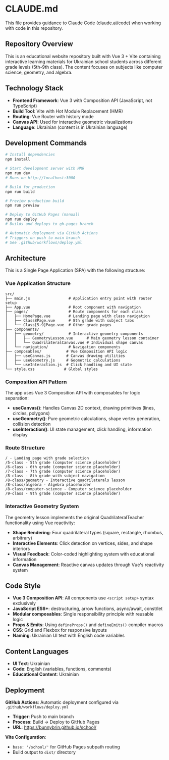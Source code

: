 # CLAUDE.md

This file provides guidance to Claude Code (claude.ai/code) when working with code in this repository.

## Repository Overview

This is an educational website repository built with Vue 3 + Vite containing interactive learning materials for Ukrainian school students across different grade levels (5th-9th class). The content focuses on subjects like computer science, geometry, and algebra.

## Technology Stack

- **Frontend Framework**: Vue 3 with Composition API (JavaScript, not TypeScript)
- **Build Tool**: Vite with Hot Module Replacement (HMR)
- **Routing**: Vue Router with history mode
- **Canvas API**: Used for interactive geometric visualizations
- **Language**: Ukrainian (content is in Ukrainian language)

## Development Commands

```bash
# Install dependencies
npm install

# Start development server with HMR
npm run dev
# Runs on http://localhost:3000

# Build for production
npm run build

# Preview production build
npm run preview

# Deploy to GitHub Pages (manual)
npm run deploy
# Builds and deploys to gh-pages branch

# Automatic deployment via GitHub Actions
# Triggers on push to main branch
# See .github/workflows/deploy.yml
```

## Architecture

This is a Single Page Application (SPA) with the following structure:

### Vue Application Structure
```
src/
├── main.js                 # Application entry point with router setup
├── App.vue                 # Root component with navigation
├── pages/                  # Route components for each class
│   ├── HomePage.vue        # Landing page with class navigation
│   ├── Class8Page.vue      # 8th grade with subject tabs
│   └── Class[5-9]Page.vue  # Other grade pages
├── components/
│   ├── geometry/           # Interactive geometry components
│   │   ├── GeometryLesson.vue      # Main geometry lesson container
│   │   └── QuadrilateralCanvas.vue # Individual shape canvas
│   └── navigation/         # Navigation components
├── composables/           # Vue Composition API logic
│   ├── useCanvas.js       # Canvas drawing utilities
│   ├── useGeometry.js     # Geometric calculations
│   └── useInteraction.js  # Click handling and UI state
└── style.css             # Global styles
```

### Composition API Pattern

The app uses Vue 3 Composition API with composables for logic separation:

- **useCanvas()**: Handles Canvas 2D context, drawing primitives (lines, circles, polygons)
- **useGeometry()**: Pure geometric calculations, shape vertex generation, collision detection
- **useInteraction()**: UI state management, click handling, information display

### Route Structure

```
/ - Landing page with grade selection
/5-class - 5th grade (computer science placeholder)
/6-class - 6th grade (computer science placeholder)
/7-class - 7th grade (computer science placeholder)
/8-class - 8th grade with subject navigation
/8-class/geometry - Interactive quadrilaterals lesson
/8-class/algebra - Algebra placeholder
/8-class/computer-science - Computer science placeholder
/9-class - 9th grade (computer science placeholder)
```

### Interactive Geometry System

The geometry lesson implements the original QuadrilateralTeacher functionality using Vue reactivity:

- **Shape Rendering**: Four quadrilateral types (square, rectangle, rhombus, arbitrary)
- **Interactive Elements**: Click detection on vertices, sides, and shape interiors
- **Visual Feedback**: Color-coded highlighting system with educational information
- **Canvas Management**: Reactive canvas updates through Vue's reactivity system

## Code Style

- **Vue 3 Composition API**: All components use `<script setup>` syntax exclusively
- **JavaScript ES6+**: destructuring, arrow functions, async/await, const/let
- **Modular composables**: Single responsibility principle with reusable logic
- **Props & Emits**: Using `defineProps()` and `defineEmits()` compiler macros
- **CSS**: Grid and Flexbox for responsive layouts
- **Naming**: Ukrainian UI text with English code variables

## Content Languages

- **UI Text**: Ukrainian
- **Code**: English (variables, functions, comments)
- **Educational Content**: Ukrainian

## Deployment

**GitHub Actions**: Automatic deployment configured via `.github/workflows/deploy.yml`
- **Trigger**: Push to main branch
- **Process**: Build → Deploy to GitHub Pages
- **URL**: https://bunnybrin.github.io/school/

**Vite Configuration**: 
- `base: '/school/'` for GitHub Pages subpath routing
- Build output to `dist/` directory